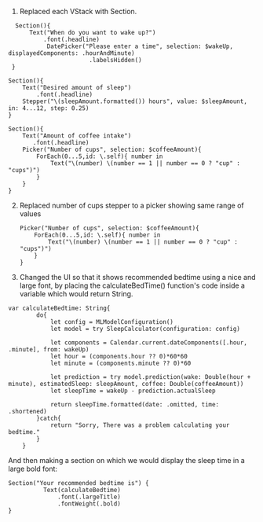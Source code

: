 1. Replaced each VStack with Section.
 ```
   Section(){
       Text("When do you want to wake up?")
           .font(.headline)
            DatePicker("Please enter a time", selection: $wakeUp, displayedComponents: .hourAndMinute)
                        .labelsHidden()
  }

 Section(){
     Text("Desired amount of sleep")
         .font(.headline)
     Stepper("\(sleepAmount.formatted()) hours", value: $sleepAmount, in: 4...12, step: 0.25)
 }

 Section(){
     Text("Amount of coffee intake")
        .font(.headline)
     Picker("Number of cups", selection: $coffeeAmount){
         ForEach(0...5,id: \.self){ number in
             Text("\(number) \(number == 1 || number == 0 ? "cup" : "cups")")
         }
     }
 }
 ```

2. Replaced number of cups stepper to a picker showing same range of values
   ```
   Picker("Number of cups", selection: $coffeeAmount){
       ForEach(0...5,id: \.self){ number in
           Text("\(number) \(number == 1 || number == 0 ? "cup" : "cups")")
       }
   }
   ```

3. Changed the UI so that it shows recommended bedtime using a nice and large font, by placing the calculateBedTime() function's code inside a variable which would return String.
```
var calculateBedtime: String{
        do{
            let config = MLModelConfiguration()
            let model = try SleepCalculator(configuration: config)
            
            let components = Calendar.current.dateComponents([.hour, .minute], from: wakeUp)
            let hour = (components.hour ?? 0)*60*60
            let minute = (components.minute ?? 0)*60
            
            let prediction = try model.prediction(wake: Double(hour + minute), estimatedSleep: sleepAmount, coffee: Double(coffeeAmount))
            let sleepTime = wakeUp - prediction.actualSleep
            
            return sleepTime.formatted(date: .omitted, time: .shortened)
        }catch{
            return "Sorry, There was a problem calculating your bedtime."
        }
    }
```

And then making a section on which we would display the sleep time in a large bold font:
```
Section("Your recommended bedtime is") {
          Text(calculateBedtime)
              .font(.largeTitle)
              .fontWeight(.bold)
}
```




